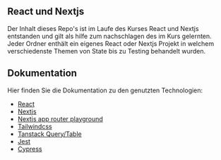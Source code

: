 ## React und Nextjs
Der Inhalt dieses Repo's ist im Laufe des Kurses React und Nextjs entstanden und gilt als hilfe zum nachschlagen des im Kurs gelernten. 
Jeder Ordner enthält ein eigenes React oder Nextjs Projekt in welchem verschiedenste Themen von State bis zu Testing behandelt wurden.

## Dokumentation
Hier finden Sie die Dokumentation zu den genutzten Technologien:
- [React](https://react.dev)
- [Nextjs](https://nextjs.org/docs)
- [Nextjs app router playground](https://app-router.vercel.app/)
- [Tailwindcss](https://tailwindcss.com)
- [Tanstack Query/Table](https://tanstack.com/)
- [Jest](https://jestjs.io/)
- [Cypress](https://www.cypress.io/)
